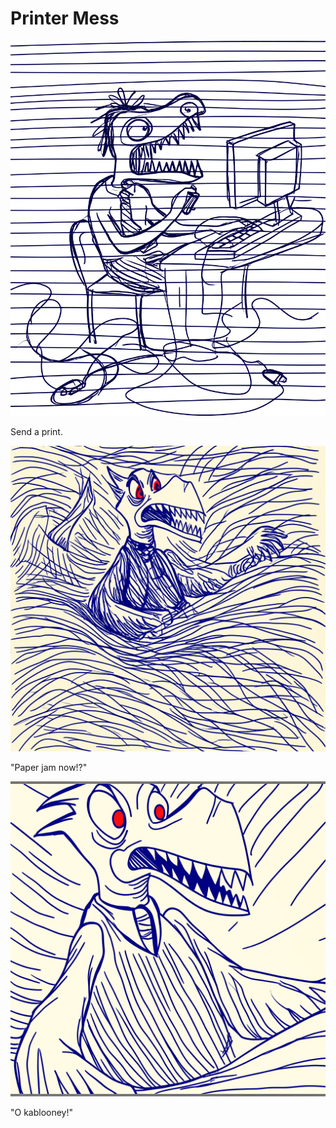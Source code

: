 # Printer Mess

![Garrey Goosey sits at a desk, looking at a printer with a determined expression.](printer-1.png)

Send a print.

![Garrey Goosey stares confusedly at the printer, which is spitting out crumpled paper and ink smudges.](printer-2.png)

"Paper jam now!?"

![Garrey Goosey is tangled in crumpled paper, standing over the printer, looking furious.](printer-3.png)

"O kablooney!"